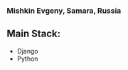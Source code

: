 ### Mishkin Evgeny, Samara, Russia ###
## Main Stack: ##
+ Django
+ Python
<!---
NewSouthMjos/NewSouthMjos is a ✨ special ✨ repository because its `README.md` (this file) appears on your GitHub profile.
You can click the Preview link to take a look at your changes.
--->
